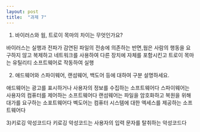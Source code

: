 ```yaml
---
layout: post
title:  "과제 7"
---
```


1) 바이러스와 웜, 트로이 목마의 차이는 무엇인가요?

바이러스는 실행과 전파가 감연된 파일의 전송에 의존하는 반면,웜은 사람의 행동을 요구하지 않고 복제하고 네트워크를 사용하여 다른 장치에 자체를 포함시킨고 트로이 목마는 유틸리티 소프트웨어로 작동하여 실행

2) 애드웨어와 스파이웨어, 랜섬웨어, 백도어 등에 대하여 구분 설명하세요.

애드웨어는 광고를 표시하거나 사용자의 정보를 수집하는 소프트웨어다
스파이웨어는 사용자의 컴퓨터를 제어하는 소프트웨어다
랜섬웨어는 파일을 암호화하고 복원을 위해 대가를 요구하는 소포트웨어다
벡도어는 컴퓨터 시스템에 대한 엑세스를 제공하는 소프트웨어다

3)키로깅 악성코드다 키로깅 악성코드는 사용자의 입력 문자를 탈취하는 악성코드다

